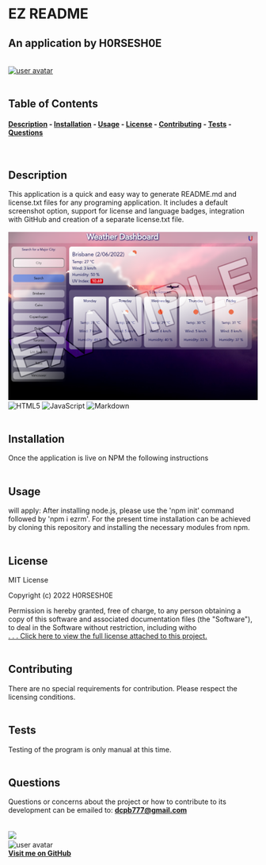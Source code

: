 
# EZ README
## An application by H0RSESH0E  
&nbsp;  
[<img src='https://img.shields.io/badge/license-MIT License-blueviolet' alt="user avatar" height="20"/>](#license)  
&nbsp;&nbsp;  
## Table of Contents
#### [Description](#description)  -  [Installation](#installation)  -  [Usage](#usage) - [License](#license) - [Contributing](#contributing) - [Tests](#tests) - [Questions](#questions)
&nbsp;  
## Description  
 This application is a quick and easy way to generate README.md and license.txt files for any programing application. It includes a default screenshot option, support for license and language badges, integration with GitHub and creation of a separate license.txt file.  
&nbsp;  
<img src="./assets/images/screenshot.png" alt="EZ README application screenshot" width="600"/>    
![HTML5](https://img.shields.io/badge/html5-%23E34F26.svg?style=for-the-badge&logo=html5&logoColor=white) ![JavaScript](https://img.shields.io/badge/javascript-%23323330.svg?style=for-the-badge&logo=javascript&logoColor=%23F7DF1E) ![Markdown](https://img.shields.io/badge/markdown-%23000000.svg?style=for-the-badge&logo=markdown&logoColor=white)   
&nbsp;  
## Installation
Once the application is live on NPM the following instructions  
&nbsp;  
## Usage
will apply: After installing node.js, please use the 'npm init' command followed by 'npm i ezrm'. For the present time installation can be achieved by cloning this repository and installing the necessary modules from npm.  
&nbsp;  
## License  

MIT License

Copyright (c) 2022 H0RSESH0E

Permission is hereby granted, free of charge, to any person obtaining a copy
of this software and associated documentation files (the "Software"), to deal
in the Software without restriction, including witho  
    [ . . . Click here to view the full license attached to this project.](license.txt)  
&nbsp;  
## Contributing
There are no special requirements for contribution. Please respect the licensing conditions.  
&nbsp;  
## Tests
Testing of the program is only manual at this time.  
&nbsp;  
## Questions
Questions or concerns about the project or how to contribute to its development can be emailed to: **dcpb777@gmail.com**  
&nbsp;  
&nbsp;  
![](https://img.shields.io/badge/GitHub-100000?style=for-the-badge&logo=github&logoColor=white)  
<img src="https://github.com/H0RSESH0E.png" alt="user avatar" width="100"/>  
**[Visit me on GitHub](https://github.com/H0RSESH0E)**  
